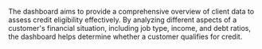 The dashboard aims to provide a comprehensive overview of client data to assess credit eligibility effectively. By analyzing different aspects of a customer's financial situation, including job type, income, and debt ratios, the dashboard helps determine whether a customer qualifies for credit.
